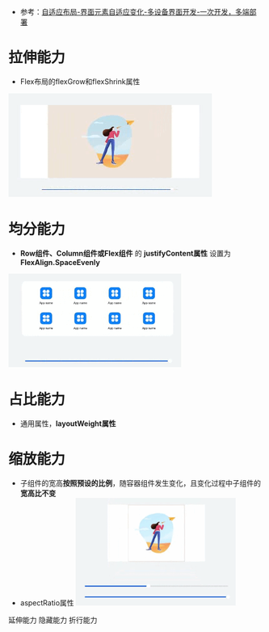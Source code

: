 - 参考：[自适应布局-界面元素自适应变化-多设备界面开发-一次开发，多端部署](https://developer.huawei.com/consumer/cn/doc/best-practices/bpta-multi-device-adaptive-layout)

# 拉伸能力
- Flex布局的flexGrow和flexShrink属性

![](../photo/Pasted%20image%2020250707094804.png)

# 均分能力
- **Row组件、Column组件或Flex组件** 的 **justifyContent属性** 设置为 **FlexAlign.SpaceEvenly**

![](../photo/Pasted%20image%2020250707095003.png)

# 占比能力
- 通用属性，**layoutWeight属性**

# 缩放能力
- 子组件的宽高**按照预设的比例**，随容器组件发生变化，且变化过程中子组件的**宽高比不变**
- aspectRatio属性
![](../photo/Pasted%20image%2020250707095443.png)

延伸能力
隐藏能力
折行能力

